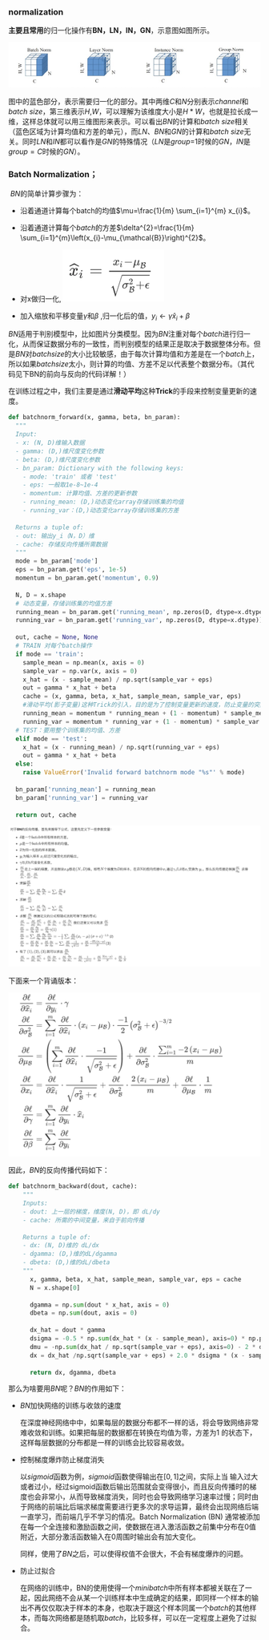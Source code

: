 ### normalization

**主要且常用**的归一化操作有**BN，LN，IN，GN**，示意图如图所示。


![](normalization/7842ce3e-a60f-4c37-b520-98851537f16d.png)


图中的蓝色部分，表示需要归一化的部分。其中两维$C$和$N$分别表示$channel$和$batch$  $size$，第三维表示$H$,$W$，可以理解为该维度大小是$H*W$，也就是拉长成一维，这样总体就可以用三维图形来表示。可以看出$BN$的计算和$batch$  $size$相关（蓝色区域为计算均值和方差的单元），而$LN$、$BN$和$GN$的计算和$batch$ $size$无关。同时$LN$和$IN$都可以看作是$GN$的特殊情况（$LN$是$group$=1时候的$GN$，$IN$是$group=C$时候的$GN$）。



### Batch Normalization；

​    $BN$的简单计算步骤为：

- 沿着通道计算每个batch的均值$\mu=\frac{1}{m} \sum_{i=1}^{m} x_{i}$。

- 沿着通道计算每个$batch$的方差$\delta^{2}=\frac{1}{m} \sum_{i=1}^{m}\left(x_{i}-\mu_{\mathcal{B}}\right)^{2}$。

- 对x做归一化, ![image](normalization/118058914-dd6e8580-b3c1-11eb-8f27-8107dba60cae.png)


- 加入缩放和平移变量$\gamma$和$\beta$ ,归一化后的值，$y_{i} \leftarrow \gamma \widehat{x}_{i}+\beta$


$BN$适用于判别模型中，比如图片分类模型。因为$BN$注重对每个$batch$进行归一化，从而保证数据分布的一致性，而判别模型的结果正是取决于数据整体分布。但是$BN$对$batchsize$的大小比较敏感，由于每次计算均值和方差是在一个$batch$上，所以如果$batchsize$太小，则计算的均值、方差不足以代表整个数据分布。（其代码见下BN的前向与反向的代码详解！）

在训练过程之中，我们主要是通过**滑动平均**这种**Trick**的手段来控制变量更新的速度。

```python
def batchnorm_forward(x, gamma, beta, bn_param):
  """
  Input:
  - x: (N, D)维输入数据
  - gamma: (D,)维尺度变化参数 
  - beta: (D,)维尺度变化参数
  - bn_param: Dictionary with the following keys:
    - mode: 'train' 或者 'test'
    - eps: 一般取1e-8~1e-4
    - momentum: 计算均值、方差的更新参数
    - running_mean: (D,)动态变化array存储训练集的均值
    - running_var：(D,)动态变化array存储训练集的方差

  Returns a tuple of:
  - out: 输出y_i（N，D）维
  - cache: 存储反向传播所需数据
  """
  mode = bn_param['mode']
  eps = bn_param.get('eps', 1e-5)
  momentum = bn_param.get('momentum', 0.9)

  N, D = x.shape
  # 动态变量，存储训练集的均值方差
  running_mean = bn_param.get('running_mean', np.zeros(D, dtype=x.dtype))
  running_var = bn_param.get('running_var', np.zeros(D, dtype=x.dtype))

  out, cache = None, None
  # TRAIN 对每个batch操作
  if mode == 'train':
    sample_mean = np.mean(x, axis = 0)
    sample_var = np.var(x, axis = 0)
    x_hat = (x - sample_mean) / np.sqrt(sample_var + eps)
    out = gamma * x_hat + beta
    cache = (x, gamma, beta, x_hat, sample_mean, sample_var, eps)
    #滑动平均(影子变量)这种Trick的引入，目的是为了控制变量更新的速度，防止变量的突然变化对变量的整体影响，这能提高模型的鲁棒性。
    running_mean = momentum * running_mean + (1 - momentum) * sample_mean
    running_var = momentum * running_var + (1 - momentum) * sample_var
  # TEST：要用整个训练集的均值、方差
  elif mode == 'test':
    x_hat = (x - running_mean) / np.sqrt(running_var + eps)
    out = gamma * x_hat + beta
  else:
    raise ValueError('Invalid forward batchnorm mode "%s"' % mode)

  bn_param['running_mean'] = running_mean
  bn_param['running_var'] = running_var

  return out, cache
```




![image](normalization/118059082-39d1a500-b3c2-11eb-80f8-75f2bf677451.png)


  下面来一个背诵版本：

![image](normalization/118059220-9208a700-b3c2-11eb-841f-73781fa93342.png)



因此，$BN$的反向传播代码如下：

```python
def batchnorm_backward(dout, cache):
    """
    Inputs:
    - dout: 上一层的梯度，维度(N, D)，即 dL/dy
    - cache: 所需的中间变量，来自于前向传播

    Returns a tuple of:
    - dx: (N, D)维的 dL/dx
    - dgamma: (D,)维的dL/dgamma
    - dbeta: (D,)维的dL/dbeta
    """
      x, gamma, beta, x_hat, sample_mean, sample_var, eps = cache
      N = x.shape[0]

      dgamma = np.sum(dout * x_hat, axis = 0)
      dbeta = np.sum(dout, axis = 0)

      dx_hat = dout * gamma
      dsigma = -0.5 * np.sum(dx_hat * (x - sample_mean), axis=0) * np.power(sample_var + eps, -1.5)
      dmu = -np.sum(dx_hat / np.sqrt(sample_var + eps), axis=0) - 2 * dsigma*np.sum(x-sample_mean, axis=0)/ N
      dx = dx_hat /np.sqrt(sample_var + eps) + 2.0 * dsigma * (x - sample_mean) / N + dmu / N

      return dx, dgamma, dbeta
```

那么为啥要用$BN$呢？$BN$的作用如下：

- $BN$加快网络的训练与收敛的速度

  在深度神经网络中中，如果每层的数据分布都不一样的话，将会导致网络非常难收敛和训练。如果把每层的数据都在转换在均值为零，方差为1 的状态下，这样每层数据的分布都是一样的训练会比较容易收敛。

- 控制梯度爆炸防止梯度消失

  以$sigmoid$函数为例，$sigmoid$函数使得输出在$[0,1]$之间，实际上当 输入过大或者过小，经过sigmoid函数后输出范围就会变得很小，而且反向传播时的梯度也会非常小，从而导致梯度消失，同时也会导致网络学习速率过慢；同时由于网络的前端比后端求梯度需要进行更多次的求导运算，最终会出现网络后端一直学习，而前端几乎不学习的情况。Batch Normalization (BN) 通常被添加在每一个全连接和激励函数之间，使数据在进入激活函数之前集中分布在0值附近，大部分激活函数输入在0周围时输出会有加大变化。

  同样，使用了$BN$之后，可以使得权值不会很大，不会有梯度爆炸的问题。

- 防止过拟合

  在网络的训练中，BN的使用使得一个$minibatch$中所有样本都被关联在了一起，因此网络不会从某一个训练样本中生成确定的结果，即同样一个样本的输出不再仅仅取决于样本的本身，也取决于跟这个样本同属一个$batch$的其他样本，而每次网络都是随机取$batch$，比较多样，可以在一定程度上避免了过拟合。